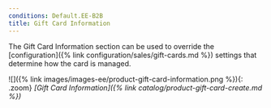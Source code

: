 ```yaml
---
conditions: Default.EE-B2B
title: Gift Card Information
---
```


The Gift Card Information section can be used to override the [configuration]({% link configuration/sales/gift-cards.md %}) settings that determine how the card is managed.

![]({% link images/images-ee/product-gift-card-information.png %}){: .zoom}
*[Gift Card Information]({% link catalog/product-gift-card-create.md %})*
